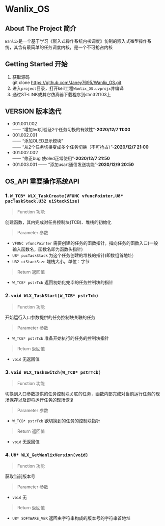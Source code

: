 # Wanlix_OS
## About The Project 简介
`Wanlix`是一个基于学习《嵌入式操作系统内核调度》仿制的嵌入式微型操作系统，其含有最简单的任务调度内核，是一个不可抢占内核

## Getting Started 开始
1. 获取源码  
git clone https://github.com/Janey7695/Wanlix_OS.git
2. 进入`project`目录，打开keil工程`Wanlix_OS.uvprojx`并编译
3. 通过ST-LINK或其它仿真器下载程序到stm32f103上

## VERSION 版本迭代
* 001.001.002   
—— “增加led灯验证2个任务切换的有效性”-__2020/12/7 11:00__
* 001.002.001  
—— “添加OLED显示模块”  
—— “从2个任务切换变成多个任务切换（不可抢占）”-__2020/12/7 21:00__
* 001.002.002  
—— “修正bug 使oled正常使用”-__2020/12/7 21:50__
* 001.003.001
—— “添加usart通信发送功能”-__2020/12/9 20:50__

## OS_API 重要操作系统API
### 1. `W_TCB* WLX_TaskCreate(VFUNC vfuncPointer,U8* pucTaskStack,U32 uiStackSize)`
> Function 功能</br>

创建函数，其内完成对任务控制块(TCB)、堆栈的初始化
> Parameter 参数</br>

* `VFUNC vfuncPointer` 需要创建的任务的函数指针，指向任务的函数入口(一般输入函数名，函数名即为函数头指针)</br>
* `U8* pucTaskStack` 为这个任务创建的堆栈的指针(即数组首地址)
* `U32 uiStackSize` 堆栈大小，单位：字节

> Return 返回值

* `W_TCB* pstrTcb` 返回初始化完毕的任务控制块的指针

### 2. `void WLX_TaskStart(W_TCB* pstrTcb)` 
> Function 功能</br>

开始运行入口参数提供的任务控制块关联的任务
> Parameter 参数</br>

* `W_TCB* pstrTcb` 准备开始执行的任务的控制块指针</br>

> Return 返回值

* `void` 无返回值

### 3. `void WLX_TaskSwitch(W_TCB* pstrTcb)`
> Function 功能</br>

切换到入口参数提供的任务控制块关联的任务，函数内部完成对当前运行任务的现场保存以及即将运行任务的现场恢复
> Parameter 参数</br>

* `W_TCB* pstrTcb` 欲切换到的任务的控制块指针</br>

> Return 返回值

* `void` 无返回值

### 4. `U8* WLX_GetWanlixVersion(void)`
> Function 功能</br>

获取当前版本号
> Parameter 参数</br>

* `void` 无</br>

> Return 返回值

* `U8* SOFTWARE_VER` 返回由字符串构成的版本号的字符串首地址


